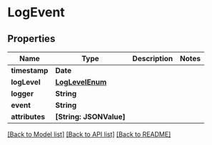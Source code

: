 # LogEvent

## Properties
Name | Type | Description | Notes
------------ | ------------- | ------------- | -------------
**timestamp** | **Date** |  | 
**logLevel** | [**LogLevelEnum**](LogLevelEnum.md) |  | 
**logger** | **String** |  | 
**event** | **String** |  | 
**attributes** | **[String: JSONValue]** |  | 

[[Back to Model list]](../README.md#documentation-for-models) [[Back to API list]](../README.md#documentation-for-api-endpoints) [[Back to README]](../README.md)


